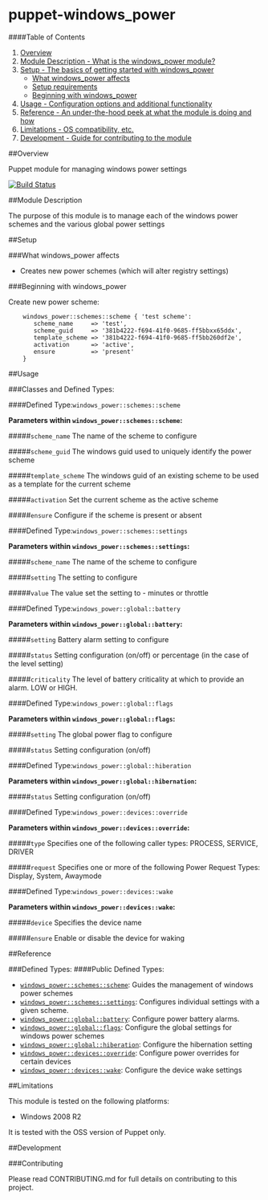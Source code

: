 # puppet-windows_power

####Table of Contents

1. [Overview](#overview)
2. [Module Description - What is the windows_power module?](#module-description)
3. [Setup - The basics of getting started with windows_power](#setup)
    * [What windows_power affects](#what-power-affects)
    * [Setup requirements](#setup-requirements)
    * [Beginning with windows_power](#beginning-with-power)
4. [Usage - Configuration options and additional functionality](#usage)
5. [Reference - An under-the-hood peek at what the module is doing and how](#reference)
5. [Limitations - OS compatibility, etc.](#limitations)
6. [Development - Guide for contributing to the module](#development)

##Overview

Puppet module for managing windows power settings

[![Build Status](https://secure.travis-ci.org/liamjbennett/puppet-windows_power.png)](http://travis-ci.org/liamjbennett/puppet-windows_power)

##Module Description

The purpose of this module is to manage each of the windows power schemes and the various global power settings

##Setup

###What windows_power affects

* Creates new power schemes (which will alter registry settings)

###Beginning with windows_power

  Create new power scheme:

```puppet
    windows_power::schemes::scheme { 'test scheme':
       scheme_name     => 'test',
       scheme_guid     => '381b4222-f694-41f0-9685-ff5bbxx65ddx',
       template_scheme => '381b4222-f694-41f0-9685-ff5bb260df2e',
       activation      => 'active',
       ensure          => 'present'
    }
```

##Usage

###Classes and Defined Types:

####Defined Type:`windows_power::schemes::scheme`

**Parameters within `windows_power::schemes::scheme`:**

#####`scheme_name`
The name of the scheme to configure

#####`scheme_guid`
The windows guid used to uniquely identify the power scheme

#####`template_scheme`
The windows guid of an existing scheme to be used as a template for the current scheme

#####`activation`
Set the current scheme as the active scheme

#####`ensure`
Configure if the scheme is present or absent

####Defined Type:`windows_power::schemes::settings`

**Parameters within `windows_power::schemes::settings`:**

#####`scheme_name`
The name of the scheme to configure

#####`setting`
The setting to configure

#####`value`
The value set the setting to - minutes or throttle

####Defined Type:`windows_power::global::battery`

**Parameters within `windows_power::global::battery`:**

#####`setting`
Battery alarm setting to configure

#####`status`
Setting configuration (on/off) or percentage (in the case of the level setting)

#####`criticality`
The level of battery criticality at which to provide an alarm. LOW or HIGH.

####Defined Type:`windows_power::global::flags`

**Parameters within `windows_power::global::flags`:**

#####`setting`
The global power flag to configure

#####`status`
Setting configuration (on/off)

####Defined Type:`windows_power::global::hiberation`

**Parameters within `windows_power::global::hibernation`:**

#####`status`
Setting configuration (on/off)

####Defined Type:`windows_power::devices::override`

**Parameters within `windows_power::devices::override`:**

#####`type`
Specifies one of the following caller types: PROCESS, SERVICE, DRIVER

#####`request`
Specifies one or more of the following Power Request Types: Display, System, Awaymode

####Defined Type:`windows_power::devices::wake`

**Parameters within `windows_power::devices::wake`:**

#####`device`
Specifies the device name

#####`ensure`
Enable or disable the device for waking

##Reference

###Defined Types:
####Public Defined Types:

* [`windows_power::schemes::scheme`](#define-schemes-scheme): Guides the management of windows power schemes
* [`windows_power::schemes::settings`](#define-schemes-settings): Configures individual settings with a given scheme.
* [`windows_power::global::battery`](#define-global-battery): Configure power battery alarms.
* [`windows_power::global::flags`](#define-global-flags): Configure the global settings for windows power schemes
* [`windows_power::global::hiberation`](#define-global-hibernation): Configure the hibernation setting
* [`windows_power::devices::override`](#define-devices-override): Configure power overrides for certain devices
* [`windows_power::devices::wake`](#define-devices-wake): Configure the device wake settings

##Limitations

This module is tested on the following platforms:

* Windows 2008 R2

It is tested with the OSS version of Puppet only.

##Development

###Contributing

Please read CONTRIBUTING.md for full details on contributing to this project.
